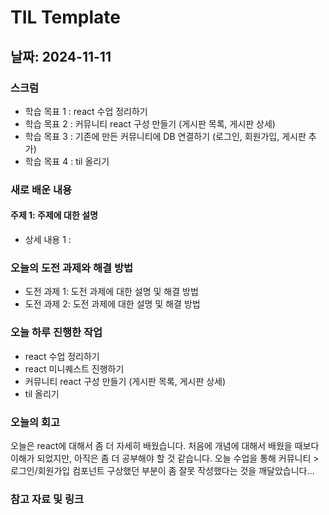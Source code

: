 # TIL Template

## 날짜: 2024-11-11

### 스크럼
- 학습 목표 1 : react 수업 정리하기
- 학습 목표 2 : 커뮤니티 react 구성 만들기 (게시판 목록, 게시판 상세)
- 학습 목표 3 : 기존에 만든 커뮤니티에 DB 연결하기 (로그인, 회원가입, 게시판 추가)
- 학습 목표 4 : til 올리기

### 새로 배운 내용
#### 주제 1: 주제에 대한 설명
- 상세 내용 1 : 

### 오늘의 도전 과제와 해결 방법
- 도전 과제 1: 도전 과제에 대한 설명 및 해결 방법
- 도전 과제 2: 도전 과제에 대한 설명 및 해결 방법

### 오늘 하루 진행한 작업
- react 수업 정리하기
- react 미니퀘스트 진행하기
- 커뮤니티 react 구성 만들기 (게시판 목록, 게시판 상세)
- til 올리기

### 오늘의 회고
오늘은 react에 대해서 좀 더 자세히 배웠습니다.
처음에 개념에 대해서 배웠을 때보다 이해가 되었지만, 아직은 좀 더 공부해야 할 것 같습니다.
오늘 수업을 통해 커뮤니티 > 로그인/회원가입 컴포넌트 구상했던 부분이 좀 잘못 작성했다는 것을 깨달았습니다...

### 참고 자료 및 링크